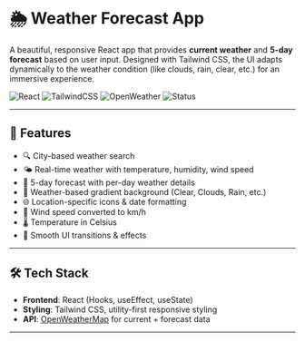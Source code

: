# 🌦️ Weather Forecast App

A beautiful, responsive React app that provides **current weather** and **5-day forecast** based on user input. Designed with Tailwind CSS, the UI adapts dynamically to the weather condition (like clouds, rain, clear, etc.) for an immersive experience.

![React](https://img.shields.io/badge/React-18.2-blue?logo=react)
![TailwindCSS](https://img.shields.io/badge/TailwindCSS-3.3-38B2AC?logo=tailwindcss)
![OpenWeather](https://img.shields.io/badge/API-OpenWeatherMap-orange?logo=openweathermap)
![Status](https://img.shields.io/badge/status-live-brightgreen)

---

## 🚀 Features

- 🔍 City-based weather search
- 🌤️ Real-time weather with temperature, humidity, wind speed
- 📆 5-day forecast with per-day weather details
- 🌈 Weather-based gradient background (Clear, Clouds, Rain, etc.)
- 🌐 Location-specific icons & date formatting
- 💨 Wind speed converted to km/h
- 🌡️ Temperature in Celsius
- 🧊 Smooth UI transitions & effects

---

## 🛠️ Tech Stack

- **Frontend**: React (Hooks, useEffect, useState)
- **Styling**: Tailwind CSS, utility-first responsive styling
- **API**: [OpenWeatherMap](https://openweathermap.org/) for current + forecast data

---
